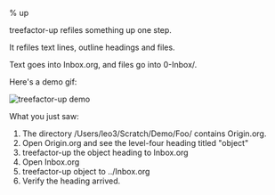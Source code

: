 % up

treefactor-up refiles something up one step.

It refiles text lines, outline headings and files.

Text goes into Inbox.org, and files go into 0-Inbox/.

Here's a demo gif:

![](Up-Zinaries/tro-refile-up-2019-11-24-02--32-12.gif "treefactor-up demo")

What you just saw:

1. The directory /Users/leo3/Scratch/Demo/Foo/ contains Origin.org.
2. Open Origin.org and see the level-four heading titled "object"
3. treefactor-up the object heading to Inbox.org
4. Open Inbox.org
5. treefactor-up object to ../Inbox.org
6. Verify the heading arrived.
